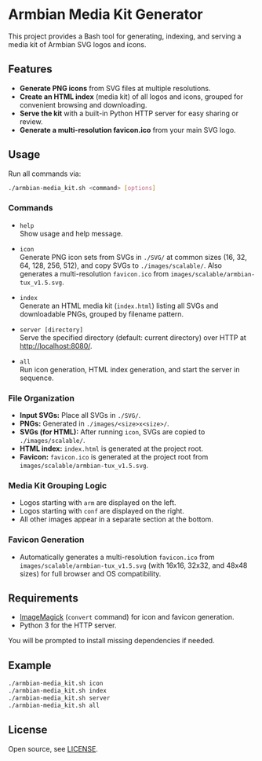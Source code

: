 # Armbian Media Kit Generator

This project provides a Bash tool for generating, indexing, and serving a media kit of Armbian SVG logos and icons.

## Features

- **Generate PNG icons** from SVG files at multiple resolutions.
- **Create an HTML index** (media kit) of all logos and icons, grouped for convenient browsing and downloading.
- **Serve the kit** with a built-in Python HTTP server for easy sharing or review.
- **Generate a multi-resolution favicon.ico** from your main SVG logo.

## Usage

Run all commands via:
```bash
./armbian-media_kit.sh <command> [options]
```

### Commands

- `help`  
  Show usage and help message.

- `icon`  
  Generate PNG icon sets from SVGs in `./SVG/` at common sizes (16, 32, 64, 128, 256, 512), and copy SVGs to `./images/scalable/`. Also generates a multi-resolution `favicon.ico` from `images/scalable/armbian-tux_v1.5.svg`.

- `index`  
  Generate an HTML media kit (`index.html`) listing all SVGs and downloadable PNGs, grouped by filename pattern.

- `server [directory]`  
  Serve the specified directory (default: current directory) over HTTP at [http://localhost:8080/](http://localhost:8080/).

- `all`  
  Run icon generation, HTML index generation, and start the server in sequence.

### File Organization

- **Input SVGs:** Place all SVGs in `./SVG/`.
- **PNGs:** Generated in `./images/<size>x<size>/`.
- **SVGs (for HTML):** After running `icon`, SVGs are copied to `./images/scalable/`.
- **HTML index:** `index.html` is generated at the project root.
- **Favicon:** `favicon.ico` is generated at the project root from `images/scalable/armbian-tux_v1.5.svg`.

### Media Kit Grouping Logic

- Logos starting with `arm` are displayed on the left.
- Logos starting with `conf` are displayed on the right.
- All other images appear in a separate section at the bottom.

### Favicon Generation

- Automatically generates a multi-resolution `favicon.ico` from `images/scalable/armbian-tux_v1.5.svg` (with 16x16, 32x32, and 48x48 sizes) for full browser and OS compatibility.

## Requirements

- [ImageMagick](https://imagemagick.org/) (`convert` command) for icon and favicon generation.
- Python 3 for the HTTP server.

You will be prompted to install missing dependencies if needed.

## Example

```bash
./armbian-media_kit.sh icon
./armbian-media_kit.sh index
./armbian-media_kit.sh server
./armbian-media_kit.sh all
```

## License

Open source, see [LICENSE](LICENSE).